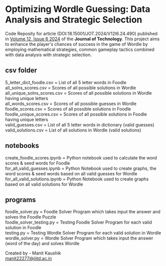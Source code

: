 # Optimizing Wordle Guessing: Data Analysis and Strategic Selection

Code Reposity for article (DOI:18.15001/JOT.2024/V12I6.24.490) published in [Volume 12, Issue 6 2024](https://journaloftechnology.org/volume-12-issue-6-2024/) of the **Journal of Technology**. This project aims to enhance the player's chances of success in the game of Wordle by employing mathematical strategies, common gameplay tactics combined with data analysis with strategic selection.


## csv folder 
5_letter_dict_foodle.csv = List of all 5 letter words in Foodle  
all_solns_scores.csv = Scores of all possible solutions in Wordle  
all_unique_solns_scores.csv = Scores of all possible solutions in Wordle having unique letters  
all_words_scores.csv = Scores of all possible guesses in Wordle  
foodle_scores.csv = Scores of all possible solutions in Foodle  
foodle_unique_scores.csv = Scores of all possible solutions in Foodle having unique letters  
valid_guesses.csv = List of all 5 letter words in dictionary (valid guesses)  
valid_solutions.csv = List of all solutions in Wordle (valid solutions)  

## notebooks
create_foodle_scores.ipynb = Python notebook used to calculate the word scores & seed words for Foodle  
for_all_valid_guesses.ipynb = Python Notebook used to create graphs, the word scores & seed words based on all valid guesses for Wordle  
for_all_valid_solutions.ipynb = Python Notebook used to create graphs based on all valid solutions for Wordle  

## programs
foodle_solver.py = Foodle Solver Program which takes input the answer and solves the Foodle Puzzle  
foodle_solver_testing.py = Testing Foodle Solver Program for each valid solution in Foodle  
testing.py = Testing Wordle Solver Program for each valid solution in Wordle  
wordle_solver.py = Wordle Solver Program which takes input the answer (word of the day) and solves Wordle  

Created by - 
Manit Kaushik  
manit22277@iiitd.ac.in  

